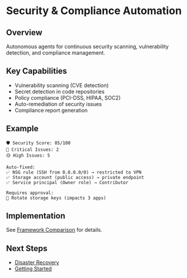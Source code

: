 # Security & Compliance Automation

## Overview

Autonomous agents for continuous security scanning, vulnerability detection, and compliance management.

## Key Capabilities

- Vulnerability scanning (CVE detection)
- Secret detection in code repositories
- Policy compliance (PCI-DSS, HIPAA, SOC2)
- Auto-remediation of security issues
- Compliance report generation

## Example

```
🛡️ Security Score: 85/100
🔴 Critical Issues: 2
🟡 High Issues: 5

Auto-fixed:
✅ NSG rule (SSH from 0.0.0.0/0) → restricted to VPN
✅ Storage account (public access) → private endpoint
✅ Service principal (Owner role) → Contributor

Requires approval:
👤 Rotate storage keys (impacts 3 apps)
```

## Implementation

See [Framework Comparison](../guides/framework-comparison.md) for details.

## Next Steps

- [Disaster Recovery](./disaster-recovery.md)
- [Getting Started](../guides/getting-started.md)

